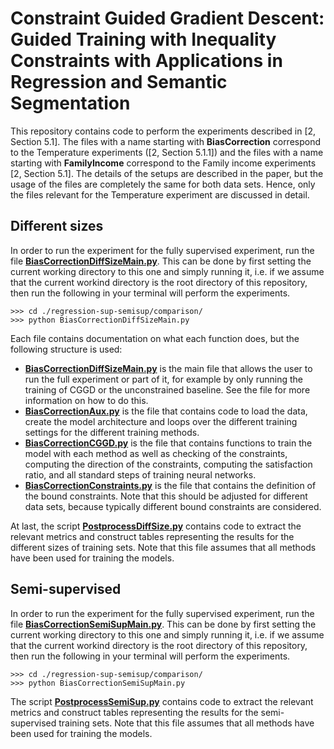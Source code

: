 # Constraint Guided Gradient Descent: Guided Training with Inequality Constraints with Applications in Regression and Semantic Segmentation


This repository contains code to perform the experiments described in [2, Section 5.1]. The files with a name starting with __BiasCorrection__ correspond to the Temperature experiments ([2, Section 5.1.1]) and the files with a name starting with __FamilyIncome__ correspond to the Family income experiments [2, Section 5.1]. The details of the setups are described in the paper, but the usage of the files are completely the same for both data sets. Hence, only the files relevant for the Temperature experiment are discussed in detail.

## Different sizes

In order to run the experiment for the fully supervised experiment, run the file [__BiasCorrectionDiffSizeMain.py__](https://github.com/KULeuvenADVISE/CGGD/blob/main/regression-sup-semisup/comparison/BiasCorrectionDiffSizeMain.py). This can be done by first setting the current working directory to this one and simply running it, i.e. if we assume that the current workind directory is the root directory of this repository, then run the following in your terminal will perform the experiments.

```
>>> cd ./regression-sup-semisup/comparison/
>>> python BiasCorrectionDiffSizeMain.py
```

Each file contains documentation on what each function does, but the following structure is used:
- [__BiasCorrectionDiffSizeMain.py__](https://github.com/KULeuvenADVISE/CGGD/blob/main/regression-sup-semisup/comparison/BiasCorrectionDiffSizeMain.py) is the main file that allows the user to run the full experiment or part of it, for example by only running the training of CGGD or the unconstrained baseline. See the file for more information on how to do this.
- [__BiasCorrectionAux.py__](https://github.com/KULeuvenADVISE/CGGD/blob/main/regression-sup-semisup/comparison/BiasCorrectionAux.py) is the file that contains code to load the data, create the model architecture and loops over the different training settings for the different training methods.
- [__BiasCorrectionCGGD.py__](https://github.com/KULeuvenADVISE/CGGD/blob/main/regression-sup-semisup/comparison/BiasCorrectionCGGD.py) is the file that contains functions to train the model with each method as well as checking of the constraints, computing the direction of the constraints, computing the satisfaction ratio, and all standard steps of training neural networks.
- [__BiasCorrectionConstraints.py__](https://github.com/KULeuvenADVISE/CGGD/blob/main/regression-sup-semisup/comparison/BiasCorrectionConstraints.py) is the file that contains the definition of the bound constraints. Note that this should be adjusted for different data sets, because typically different bound constraints are considered.


At last, the script [__PostprocessDiffSize.py__](https://github.com/KULeuvenADVISE/CGGD/blob/main/regression-sup-semisup/comparison/PostprocessDiffSize.py) contains code to extract the relevant metrics and construct tables representing the results for the different sizes of training sets. Note that this file assumes that all methods have been used for training the models.

## Semi-supervised

In order to run the experiment for the fully supervised experiment, run the file [__BiasCorrectionSemiSupMain.py__](https://github.com/KULeuvenADVISE/CGGD/blob/main/regression-sup-semisup/comparison/BiasCorrectionSemiSupMain.py). This can be done by first setting the current working directory to this one and simply running it, i.e. if we assume that the current workind directory is the root directory of this repository, then run the following in your terminal will perform the experiments.

```
>>> cd ./regression-sup-semisup/comparison/
>>> python BiasCorrectionSemiSupMain.py
```

The script [__PostprocessSemiSup.py__](https://github.com/KULeuvenADVISE/CGGD/blob/main/regression-sup-semisup/comparison/PostprocessSemiSup.py) contains code to extract the relevant metrics and construct tables representing the results for the semi-supervised training sets. Note that this file assumes that all methods have been used for training the models.

